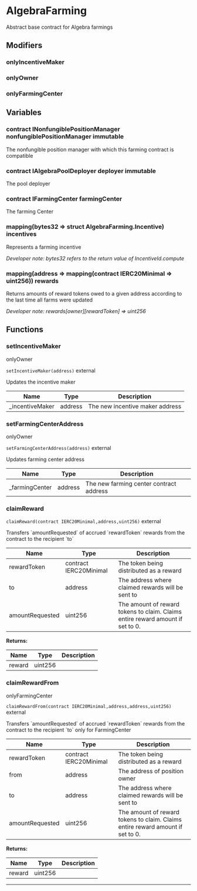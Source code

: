 

# AlgebraFarming

Abstract base contract for Algebra farmings


## Modifiers
### onlyIncentiveMaker









### onlyOwner









### onlyFarmingCenter











## Variables
### contract INonfungiblePositionManager nonfungiblePositionManager immutable

The nonfungible position manager with which this farming contract is compatible

### contract IAlgebraPoolDeployer deployer immutable

The pool deployer

### contract IFarmingCenter farmingCenter 

The farming Center

### mapping(bytes32 &#x3D;&gt; struct AlgebraFarming.Incentive) incentives 

Represents a farming incentive

*Developer note: bytes32 refers to the return value of IncentiveId.compute*
### mapping(address &#x3D;&gt; mapping(contract IERC20Minimal &#x3D;&gt; uint256)) rewards 

Returns amounts of reward tokens owed to a given address according to the last time all farms were updated

*Developer note: rewards[owner][rewardToken] &#x3D;&gt; uint256*

## Functions
### setIncentiveMaker

onlyOwner

`setIncentiveMaker(address)`  external

Updates the incentive maker



| Name | Type | Description |
| ---- | ---- | ----------- |
| _incentiveMaker | address | The new incentive maker address |


### setFarmingCenterAddress

onlyOwner

`setFarmingCenterAddress(address)`  external

Updates farming center address



| Name | Type | Description |
| ---- | ---- | ----------- |
| _farmingCenter | address | The new farming center contract address |


### claimReward


`claimReward(contract IERC20Minimal,address,uint256)`  external

Transfers &#x60;amountRequested&#x60; of accrued &#x60;rewardToken&#x60; rewards from the contract to the recipient &#x60;to&#x60;



| Name | Type | Description |
| ---- | ---- | ----------- |
| rewardToken | contract IERC20Minimal | The token being distributed as a reward |
| to | address | The address where claimed rewards will be sent to |
| amountRequested | uint256 | The amount of reward tokens to claim. Claims entire reward amount if set to 0. |

**Returns:**

| Name | Type | Description |
| ---- | ---- | ----------- |
| reward | uint256 |  |

### claimRewardFrom

onlyFarmingCenter

`claimRewardFrom(contract IERC20Minimal,address,address,uint256)`  external

Transfers &#x60;amountRequested&#x60; of accrued &#x60;rewardToken&#x60; rewards from the contract to the recipient &#x60;to&#x60;
only for FarmingCenter



| Name | Type | Description |
| ---- | ---- | ----------- |
| rewardToken | contract IERC20Minimal | The token being distributed as a reward |
| from | address | The address of position owner |
| to | address | The address where claimed rewards will be sent to |
| amountRequested | uint256 | The amount of reward tokens to claim. Claims entire reward amount if set to 0. |

**Returns:**

| Name | Type | Description |
| ---- | ---- | ----------- |
| reward | uint256 |  |



---


